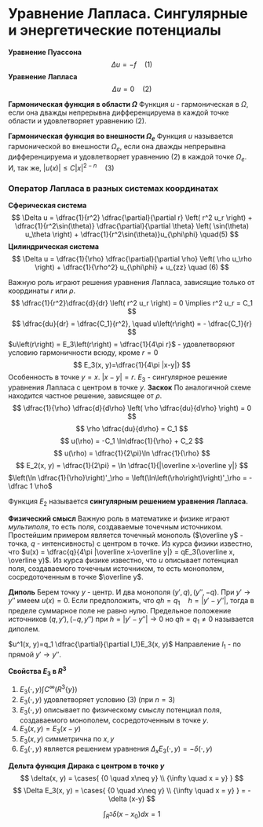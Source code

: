 # Уравнение Лапласа. Сингулярные и энергетические потенциалы

**Уравнение Пуассона**
$$
\Delta u = -f \quad (1)
$$
**Уравнение Лапласа**
$$
\Delta u = 0 \quad (2)
$$

**Гармоническая функция в области $\Omega$**
Функция $u$ - гармоническая в $\Omega$, если она дважды непрерывна дифференцируема в каждой точке области и удовлетворяет уравнению $(2)$.

**Гармоническая функция во внешности $\Omega_e$**
Функция $u$ называется гармонической во внешности $\Omega_e$, если она дважды непрерывна дифференцируема и удовлетворяет уравнению $(2)$ в каждой точке $\Omega_e$. И, так же, $\left|u(x)\right| \le C \left|x\right|^{2-n} \quad (3)$


### Оператор Лапласа в разных системах координатах
**Сферическая система**
$$
\Delta u = \dfrac{1}{r^2} \dfrac{\partial}{\partial r} \left( r^2 u_r \right) + \dfrac{1}{r^2\sin(\theta)} \dfrac{\partial}{\partial \theta} \left( \sin(\theta) u_\theta \right) + \dfrac{1}{r^2\sin(\theta)}u_{\phi\phi} \quad(5)
$$
**Цилиндрическая система**
$$
\Delta u = \dfrac{1}{\rho} \dfrac{\partial}{\partial \rho} \left( \rho u_\rho \right) + \dfrac{1}{\rho^2} u_{\phi\phi} + u_{zz} \quad (6)
$$

Важную роль играют решения уравнения Лапласа, зависящие только от координаты $r$ или $\rho$.
$$
\dfrac{1}{r^2}\dfrac{d}{dr} \left( r^2 u_r \right) = 0 \implies r^2 u_r = C_1
$$
$$
\dfrac{du}{dr} = \dfrac{C_1}{r^2}, \quad u\left(r\right) = - \dfrac{C_1}{r}
$$
$u\left(r\right) = E_3\left(r\right) = \dfrac{1}{4\pi r}$ - удовлетворяют условию гармоничности всюду, кроме $r=0$
$$
E_3(x, y)=\dfrac{1}{4\pi |x-y|}
$$
Особенность в точке $y=x$. $|x-y|=r$.
$E_3$ - сингулярное решение уравнения Лапласа с центром в точке $y$.
**Заскок**
По аналогичной схеме находится частное решение, зависящее от $\rho$. 
$$
\dfrac{1}{\rho} \dfrac{d}{d\rho} \left( \rho \dfrac{du}{d\rho} \right) = 0
$$
$$
\rho \dfrac{du}{d\rho} = C_1
$$
$$
u(\rho) = -C_1 \ln\dfrac{1}{\rho} + C_2
$$
$$
u(\rho) = \dfrac{1}{2\pi}\ln \dfrac{1}{\rho}
$$
$$
E_2(x, y) = \dfrac{1}{2\pi} = \ln \dfrac{1}{|\overline x-\overline y|}
$$
$\left(\ln \dfrac{1}{\rho}\right)'_\rho = \left(\ln\left(\rho\right)\right)'_\rho = - \dfrac 1 \rho$


Функция $E_2$ называется **сингулярным решением уравнения Лапласа.**

**Физический смысл**
Важную роль в математике и физике играют *мультиполя*, то есть поля, создаваемые точечным источником.
Простейшим примером является точечный монополь ($\overline y$ - точка, $q$ - интенсивность) с центром в точке. Из курса физики известно, что $u(x) = \dfrac{q}{4\pi |\overline x-\overline y|} = qE_3(\overline x, \overline y)$. 
Из курса физике известно, что $u$ описывает потенциал поля, создаваемого точечным источником, то есть монополем, сосредоточенным в точке $\overline y$.

**Диполь**
Берем точку $y$ - центр. И два монополя $(y', q), (y'', -q)$. 
При $y' \to y''$ имеем $u(x) = 0$. 
Если предположить, что $qh=q_1\quad h=|y'-y''|$, тогда в пределе суммарное поле не равно нулю.
Предельное положение источников $(q, y'), (-q, y'')$ при $h=|y'-y''| \to 0$ но $qh=q_1 \neq 0$ называется диполем.

$u^1(x, y)=q_1 \dfrac{\partial}{\partial l_1}E_3(x, y)$
Направление $l_1$ - по прямой $y' \to y''$. 

**Свойства $E_3$ в $R^3$**
1) $E_3(\cdot, y) \int C^\infty(R^3 \{y\})$
2) $E_3(\cdot, y)$ удовлетворяет условию $(3)$ (при $n=3$)
3) $E_3(\cdot, y)$ описывает по физическому смыслу потенциал поля, создаваемого монополем, сосредоточенным в точке $y$. 
4) $E_3(x, y) = E_3(x-y)$
5) $E_3(x, y)$ симметрична по $x, y$
6) $E_3(\cdot, y)$ является решением уравнения $\Delta_x E_3(\cdot, y) = -\delta(\cdot, y)$

**Дельта функция Дирака с центром в точке $y$**
$$
\delta(x, y) =  \cases{
{0 \quad x\neq y} \\
{\infty \quad x = y}
}
$$
$$
\Delta E_3(x, y) = \cases{
{0 \quad x\neq y} \\
{\infty \quad x = y}
} = -\delta (x-y)
$$


$$
\int_{R^3} \delta (x-x_0) dx = 1
$$








